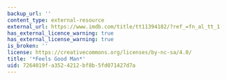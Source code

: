 ```yaml
---
backup_url: ''
content_type: external-resource
external_url: https://www.imdb.com/title/tt11394182/?ref_=fn_al_tt_1
has_external_licence_warning: true
has_external_license_warning: true
is_broken: ''
license: https://creativecommons.org/licenses/by-nc-sa/4.0/
title: '*Feels Good Man*'
uid: 7264019f-a352-4212-bf8b-5fd071427d7a
---
```

